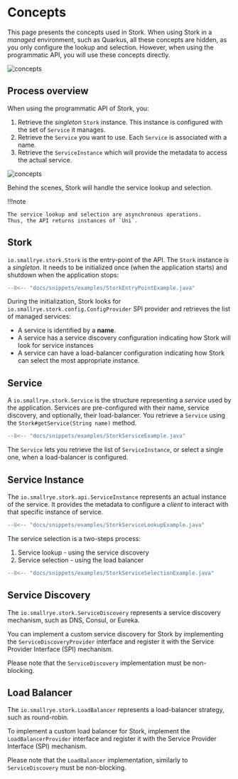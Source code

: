 # Concepts

This page presents the concepts used in Stork.
When using Stork in a _managed_ environment, such as Quarkus, all these concepts are hidden, as you only configure the lookup and selection.
However, when using the programmatic API, you will use these concepts directly.

![concepts](target/stork.png)

## Process overview

When using the programmatic API of Stork, you:

1. Retrieve the _singleton_ `Stork` instance. This instance is configured with the set of `Service` it manages.
2. Retrieve the `Service` you want to use. Each `Service` is associated with a name.
3. Retrieve the `ServiceInstance` which will provide the metadata to access the actual service.

![concepts](target/sequence.png)

Behind the scenes, Stork will handle the service lookup and selection.

!!!note

    The service lookup and selection are asynchronous operations.
    Thus, the API returns instances of `Uni`. 

## Stork

`io.smallrye.stork.Stork` is the entry-point of the API.
The `Stork` instance is a _singleton_.
It needs to be initialized once (when the application starts) and shutdown when the application stops:

```java linenums="1"
--8<-- "docs/snippets/examples/StorkEntryPointExample.java"
```

During the initialization, Stork looks for `io.smallrye.stork.config.ConfigProvider` SPI provider and retrieves the list of managed services:

* A service is identified by a **name**. 
* A service has a service discovery configuration indicating how Stork will look for service instances
* A service can have a load-balancer configuration indicating how Stork can select the most appropriate instance.

## Service

A `io.smallrye.stork.Service` is the structure representing a _service_ used by the application.
Services are pre-configured with their name, service discovery, and optionally, their load-balancer.
You retrieve a `Service` using the `Stork#getService(String name)` method.

```java linenums="1"
--8<-- "docs/snippets/examples/StorkServiceExample.java"
```

The `Service` lets you retrieve the list of `ServiceInstance`, or select a single one, when a load-balancer is configured.

## Service Instance

The `io.smallrye.stork.api.ServiceInstance` represents an actual instance of the service. 
It provides the metadata to configure a _client_ to interact with that specific instance of service.

```java linenums="1"
--8<-- "docs/snippets/examples/StorkServiceLookupExample.java"
```

The service selection is a two-steps process:

1. Service lookup - using the service discovery
2. Service selection - using the load balancer

```java linenums="1"
--8<-- "docs/snippets/examples/StorkServiceSelectionExample.java"
```

## Service Discovery

The `io.smallrye.stork.ServiceDiscovery` represents a service discovery mechanism, such as DNS, Consul, or Eureka.

You can implement a custom service discovery for Stork by implementing the `ServiceDiscoveryProvider`
interface and register it with the Service Provider Interface (SPI) mechanism.

Please note that the `ServiceDiscovery` implementation must be non-blocking.

## Load Balancer

The `io.smallrye.stork.LoadBalancer` represents a load-balancer strategy, such as round-robin.

To implement a custom load balancer for Stork, implement the `LoadBalancerProvider`
interface and register it with the Service Provider Interface (SPI) mechanism.

Please note that the `LoadBalancer` implementation, similarly to `ServiceDiscovery`
must be non-blocking.